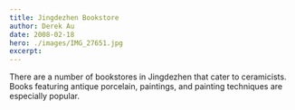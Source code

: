 ```yaml
---
title: Jingdezhen Bookstore
author: Derek Au
date: 2008-02-18
hero: ./images/IMG_27651.jpg
excerpt: 
---
```


There are a number of bookstores in Jingdezhen that cater to ceramicists. Books featuring antique porcelain, paintings, and painting techniques are especially popular.
